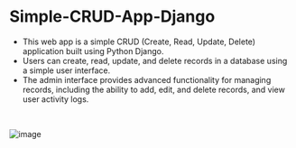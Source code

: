 # Simple-CRUD-App-Django

<ul>
  <li>This web app is a simple CRUD (Create, Read, Update, Delete) application built using Python Django.</li>
  <li>Users can create, read, update, and delete records in a database using a simple user interface.</li>
    <li>The admin interface provides advanced functionality for managing records, including the ability to add, edit, and delete records, and view user activity logs.</li>
</ul>  
<br>

![image](https://user-images.githubusercontent.com/79761277/229288248-20484a84-8c1a-428c-855d-a31a12212f4d.png)
